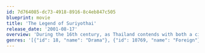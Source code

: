 ```yaml
---
id: 7d764085-dc73-4918-8916-8c4eb847c505
blueprint: movie
title: 'The Legend of Suriyothai'
release_date: '2001-08-17'
overview: 'During the 16th century, as Thailand contends with both a civil war and Burmese invasion, a beautiful princess rises up to help protect the glory of the Kingdom of Ayothaya. Based on the life of Queen Suriyothai.'
genres: '[{"id": 18, "name": "Drama"}, {"id": 10769, "name": "Foreign"}, {"id": 36, "name": "History"}, {"id": 10752, "name": "War"}]'
---
```

